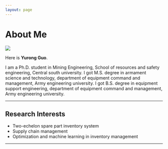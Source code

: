 ```yaml
---
layout: page
---
```


# About Me

<img src="https://GuoYR-OR.github.io/Guoyurong.jpg" class="floatpic">

Here is **Yurong Guo**.<br>

I am a Ph.D. student in Mining Engineering, School of resources and safety engineering, Central south university. I got M.S. degree in armament science and technology, department of equipment command and management, Army engineering university. I got B.S. degree in equipment support engineering, department of equipment command and management, Army engineering university.

---

## Research Interests

- Two-echelon spare part inventory system 
- Supply chain management
- Optimization and machine learning in inventory management

---

